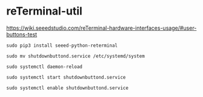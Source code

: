 # reTerminal-util

https://wiki.seeedstudio.com/reTerminal-hardware-interfaces-usage/#user-buttons-test

```sudo pip3 install seeed-python-reterminal```

```sudo mv shutdownbuttond.service /etc/systemd/system```

```sudo systemctl daemon-reload```

```sudo systemctl start shutdownbuttond.service```

```sudo systemctl enable shutdownbuttond.service```
